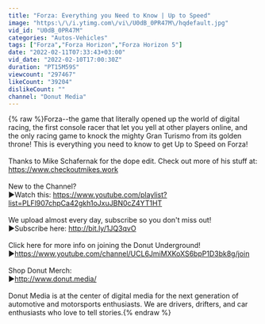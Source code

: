 ```yaml
---
title: "Forza: Everything you Need to Know | Up to Speed"
image: "https:\/\/i.ytimg.com\/vi\/U0dB_0PR47M\/hqdefault.jpg"
vid_id: "U0dB_0PR47M"
categories: "Autos-Vehicles"
tags: ["Forza","Forza Horizon","Forza Horizon 5"]
date: "2022-02-11T07:33:43+03:00"
vid_date: "2022-02-10T17:00:30Z"
duration: "PT15M59S"
viewcount: "297467"
likeCount: "39204"
dislikeCount: ""
channel: "Donut Media"
---
```

{% raw %}Forza--the game that literally opened up the world of digital racing, the first console racer that let you yell at other players online, and the only racing game to knock the mighty Gran Turismo from its golden throne! This is everything you need to know to get Up to Speed on Forza!<br /><br />Thanks to Mike Schafernak for the dope edit. Check out more of his stuff at: <a rel="nofollow" target="blank" href="https://www.checkoutmikes.work">https://www.checkoutmikes.work</a><br /><br />New to the Channel? <br />►Watch this: <a rel="nofollow" target="blank" href="https://www.youtube.com/playlist?list=PLFl907chpCa42gkh1oJxuJBN0cZ4YT1HT">https://www.youtube.com/playlist?list=PLFl907chpCa42gkh1oJxuJBN0cZ4YT1HT</a><br /><br />We upload almost every day, subscribe so you don't miss out!<br />►Subscribe here: <a rel="nofollow" target="blank" href="http://bit.ly/1JQ3qvO">http://bit.ly/1JQ3qvO</a><br /><br />Click here for more info on joining the Donut Underground!<br />►<a rel="nofollow" target="blank" href="https://www.youtube.com/channel/UCL6JmiMXKoXS6bpP1D3bk8g/join">https://www.youtube.com/channel/UCL6JmiMXKoXS6bpP1D3bk8g/join</a><br /><br />Shop Donut Merch: <br />►<a rel="nofollow" target="blank" href="http://www.donut.media/">http://www.donut.media/</a><br /><br />Donut Media is at the center of digital media for the next generation of automotive and motorsports enthusiasts. We are drivers, drifters, and car enthusiasts who love to tell stories.{% endraw %}
